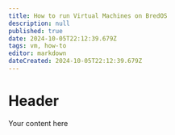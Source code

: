 ```yaml
---
title: How to run Virtual Machines on BredOS
description: null
published: true
date: 2024-10-05T22:12:39.679Z
tags: vm, how-to
editor: markdown
dateCreated: 2024-10-05T22:12:39.679Z
---
```


# Header

Your content here
